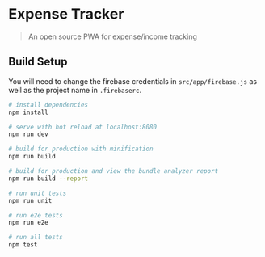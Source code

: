 # Expense Tracker

> An open source PWA for expense/income tracking

## Build Setup

You will need to change the firebase credentials in ```src/app/firebase.js```  as well as the project name in ```.firebaserc```.  

``` bash
# install dependencies
npm install

# serve with hot reload at localhost:8080
npm run dev

# build for production with minification
npm run build

# build for production and view the bundle analyzer report
npm run build --report

# run unit tests
npm run unit

# run e2e tests
npm run e2e

# run all tests
npm test
```
